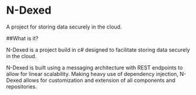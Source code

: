 # N-Dexed
A project for storing data securely in the cloud.

##What is it?

N-Dexed is a project build in c# designed to facilitate storing data securely in the cloud. 

N-Dexed is built using a messaging architecture with REST endpoints to allow for linear scalability.
Making heavy use of dependency injection, N-Dexed allows for customization and extension of all components and repositories.
